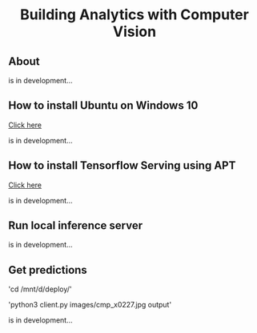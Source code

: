 <h1 align="center">Building Analytics with Computer Vision</h1>

<h2>About</h2>
<p>
  is in development...
</p>

<h2>How to install Ubuntu on Windows 10</h2>
<p>
  <a href="https://ubuntu.com/tutorials/install-ubuntu-on-wsl2-on-windows-10#1-overview">Click here</a>
</p>
<p>
  is in development...
</p>



<h2>How to install Tensorflow Serving using APT</h2>
<p>
  <a href="https://www.tensorflow.org/tfx/serving/setup#:~:text=GPU%20support.-,Installing%20using%20APT,model%2Dserver%2Duniversal%20if%20your%20processor%20does%20not%20support%20AVX%20instructions.,-Building%20from%20source">Click here</a>
</p>
<p>
  is in development...
</p>



<h2>Run local inference server</h2>
<p>
  
</p>
<p>
  is in development...
</p>


<h2>Get predictions</h2>
<p>
  'cd /mnt/d/deploy/'
</p>
<p>
  'python3 client.py images/cmp_x0227.jpg output'
</p>
<p>
  is in development...
</p>


